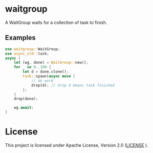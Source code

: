 # waitgroup

A WaitGroup waits for a collection of task to finish. 

## Examples

```rust
use waitgroup::WaitGroup;
use async_std::task;
async {
	let (wg, done) = WaitGroup::new();
	for _ in 0..100 {
		let d = done.clone();
		task::spawn(async move {
			// do work
			drop(d); // drop d means task finished
		};
	}
	drop(done);

	wg.await;
}
```
# License

This project is licensed under Apache License, Version 2.0 ([LICENSE](LICENSE) ).

